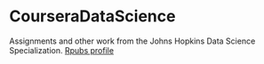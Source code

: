 # CourseraDataScience
Assignments and other work from the Johns Hopkins Data Science Specialization.
[Rpubs profile](http://www.rpubs.com/fentontaylor)

